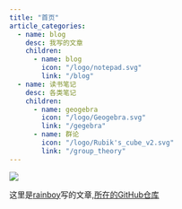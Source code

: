 ```yaml
---
title: "首页"
article_categories:
  - name: blog
    desc: 我写的文章
    children:
      - name: blog
        icon: "/logo/notepad.svg"
        link: "/blog"
  - name: 读书笔记
    desc: 各类笔记
    children:
      - name: geogebra
        icon: "/logo/Geogebra.svg"
        link: "/gegebra"
      - name: 群论
        icon: "/logo/Rubik's_cube_v2.svg"
        link: "/group_theory"
---
```


![](https://avatars.githubusercontent.com/u/8732377?v=4)

这里是[rainboy](https://github.com/rainboylvx)写的文章,[所在的GitHub仓库](https://github.com/Rainboylvx/hugo-blog)

